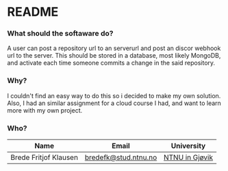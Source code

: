 # README #

### What should the softaware do?
A user can post a repository url to an serverurl and post an discor webhook url to the server.
This should be stored in a database, most likely MongoDB, and activate each time someone commits a change
in the said repository.

### Why?
I couldn't find an easy way to do this so i decided to make my own solution.
Also, I had an similar assignment for a cloud course I had, and want to learn
more with my own project.

### Who?
| Name                  | Email                                                 | University                                   |
|-----------------------|-------------------------------------------------------|----------------------------------------------|
| Brede Fritjof Klausen | [bredefk@stud.ntnu.no](mailto:bredefk@stud.ntnu.no)   | [NTNU in Gjøvik](https://www.ntnu.no/gjovik) |
